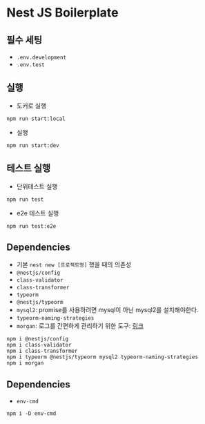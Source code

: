 # Nest JS Boilerplate

## 필수 세팅

- `.env.development`
- `.env.test`

## 실행

- 도커로 실행

```shell
npm run start:local
```

- 실행

```shell
npm run start:dev
```

## 테스트 실행

- 단위테스트 실행

```shell
npm run test
```

- e2e 테스트 실행

```shell
npm run test:e2e
```

## Dependencies

- 기본 `nest new [프로젝트명]` 했을 때의 의존성
- `@nestjs/config`
- `class-validator`
- `class-transformer`
- `typeorm`
- `@nestjs/typeorm`
- `mysql2`: promise를 사용하려면 mysql이 아닌 mysql2를 설치해야한다.
- `typeorm-naming-strategies`
- `morgan`: 로그를 간편하게 관리하기 위한 도구: [링크](https://www.npmjs.com/package/morgan)

```shell
npm i @nestjs/config
npm i class-validator
npm i class-transformer
npm i typeorm @nestjs/typeorm mysql2 typeorm-naming-strategies
npm i morgan
```

## Dependencies

- `env-cmd`

```shell
npm i -D env-cmd 
```